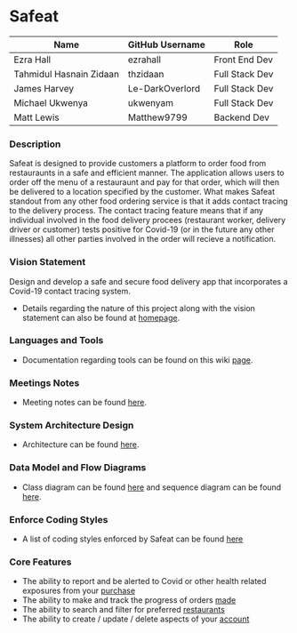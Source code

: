 # Safeat

| Name                    | GitHub Username | Role           |
| ----------------------- | --------------- | -------------- |
| Ezra Hall               | ezrahall        | Front End Dev  |
| Tahmidul Hasnain Zidaan | thzidaan        | Full Stack Dev |
| James Harvey            | Le-DarkOverlord | Full Stack Dev |
| Michael Ukwenya         | ukwenyam        | Full Stack Dev |
| Matt Lewis              | Matthew9799     | Backend Dev    |

### Description

Safeat is designed to provide customers a platform to order food from restauraunts in a safe and efficient manner. The application allows users to order off the menu of a restauraunt and pay for that order, which will then be delivered to a location specified by the customer. What makes Safeat standout from any other food ordering service is that it adds contact tracing to the delivery process. The contact tracing feature means that if any individual involved in the food delivery procees (restaurant worker, delivery driver or customer) tests positive for Covid-19 (or in the future any other illnesses) all other parties involved in the order will recieve a notification.

### Vision Statement

Design and develop a safe and secure food delivery app that incorporates a Covid-19 contact tracing system.

- Details regarding the nature of this project along with the vision statement can also be found at [homepage](https://github.com/ezrahall/Comp4350/wiki).

### Languages and Tools

- Documentation regarding tools can be found on this wiki [page](https://github.com/ezrahall/Comp4350/blob/main/documentation/TechnologyStack.md).

### Meetings Notes

- Meeting notes can be found [here](https://github.com/ezrahall/Comp4350/tree/main/documentation/MeetingNotes).

### System Architecture Design

- Architecture can be found [here](https://github.com/ezrahall/Comp4350/wiki/Architecture).

### Data Model and Flow Diagrams

- Class diagram can be found [here](https://github.com/ezrahall/Comp4350/wiki/Data-Model) and sequence diagram can be found [here](https://github.com/ezrahall/Comp4350/wiki/Flow).

### Enforce Coding Styles

- A list of coding styles enforced by Safeat can be found [here](https://github.com/ezrahall/Comp4350/wiki/Coding-Styles)

### Core Features

- The ability to report and be alerted to Covid or other health related exposures from your [purchase](https://github.com/ezrahall/Comp4350/issues/8)
- The ability to make and track the progress of orders [made](https://github.com/ezrahall/Comp4350/issues/13)
- The ability to search and filter for preferred [restaurants](https://github.com/ezrahall/Comp4350/issues/21)
- The ability to create / update / delete aspects of your [account](https://github.com/ezrahall/Comp4350/issues/26)
